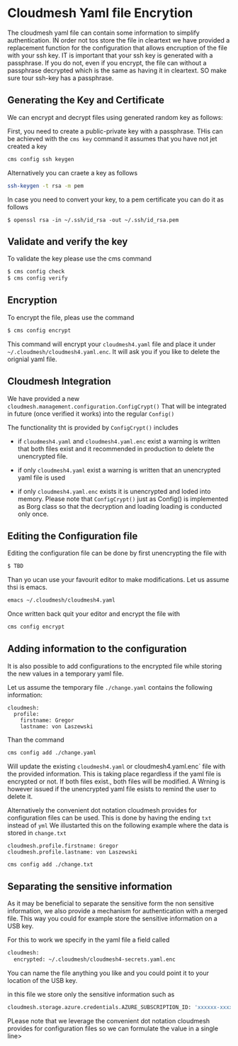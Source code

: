 # Cloudmesh Yaml file Encrytion

The cloudmesh yaml file can contain some information to simplify authentication.
IN order not tos store the file in cleartext we have provided a replacement
function for the configuration that allows encruption of the file with your ssh
key. IT is important that your ssh key is generated with a passphrase. If you do
not, even if you encrypt, the file can without a passphrase decrypted which is
the same as having it in cleartext. SO make sure tour ssh-key has a passphrase.


## Generating the Key and Certificate

We can encrypt and decrypt files using generated random key as follows:


First, you need to create a public-private key with a passphrase. THis can be
achieved with the `cms key` command it assumes that you have not jet created a key

```bash
cms config ssh keygen
```

Alternatively you can craete a key as follows

```bash
ssh-keygen -t rsa -m pem
```

In case you need to convert your key, to a pem certificate you can do it as follows

```
$ openssl rsa -in ~/.ssh/id_rsa -out ~/.ssh/id_rsa.pem
```

## Validate and verify the key

To validate the key please use the cms command

```bash
$ cms config check
$ cms config verify
```

## Encryption

To encrypt the file, pleas use the command

```bash
$ cms config encrypt 
```

This command will encrypt your `cloudmesh4.yaml` file and place it under
`~/.cloudmesh/cloudmesh4.yaml.enc`. It will ask you if you like to delete the orignial yaml file. 

## Cloudmesh Integration

We have provided a new `cloudmesh.management.configuration.ConfigCrypt()` That
will be integrated in future (once verified it works) into the regular `Config()`

The functionality tht is provided by  `ConfigCrypt()` includes

* if `cloudmesh4.yaml` and `cloudmesh4.yaml.enc` exist a warning is written that
  both files exist and it recommended in production to delete the unencrypted
  file.

* if only `cloudmesh4.yaml` exist a warning is written that an unencrypted yaml
  file is used

* if only `cloudmesh4.yaml.enc` exists it is unencrypted and loded into memory.
  Please note that `ConfigCrypt()` just as Config() is implemented as Borg class
  so that the decryption and loading loading is conducted only once.
 
## Editing the Configuration file

Editing the configuration file can be done by first unencrypting the file with 

```bash
$ TBD
```

Than yo ucan use your favourit editor to make modifications. Let us assume thsi
is emacs.

```bash
emacs ~/.cloudmesh/cloudmesh4.yaml
```

Once written back quit your editor and encrypt the file with 

```bash
cms config encrypt

```

## Adding information to the configuration

It is also possible to add configurations to the encrypted file while storing
the new values in a temporary yaml file.

Let us assume the temporary file `./change.yaml` contains the following information:

```
cloudmesh:
  profile:
    firstname: Gregor
    lastname: von Laszewski
```

Than the command


```bash
cms config add ./change.yaml

```

Will update the existing `cloudmesh4.yaml` or cloudmesh4.yaml.enc` file with the
provided information. This is taking place regardless if the yaml file  is
encrypted or not. If both files exist., both files will be modified. A Wrning is
however issued if the unencrypted yaml file esists to remind the user to delete
it.

Alternatively the convenient dot notation cloudmesh provides for configuration
files can be used. This is done by having the ending `txt` instead of `yml`
We illustarted this on the following example where the data is stored in `change.txt`

```
cloudmesh.profile.firstname: Gregor
cloudmesh.profile.lastname: von Laszewski
```

```bash
cms config add ./change.txt

```


## Separating the sensitive information

As it may be beneficial to separate the sensitive form the non sensitive
information, we also provide a mechanism for authentication with a merged file.
This way you could for example store the sensitive information on a USB key.

For this to work we specify in the yaml file a field called

```bash
cloudmesh:
  encrypted: ~/.cloudmesh/cloudmesh4-secrets.yaml.enc

```

You can name the file anything you like and you could point it to your location
of the USB key.

in this file we store only the sensitive information such as

```bash
cloudmesh.storage.azure.credentials.AZURE_SUBSCRIPTION_ID: 'xxxxxx-xxxx-xxxx-xxxx-xxxxxxxxxxxx'
```

PLease note that we leverage the convenient dot notation cloudmesh provides for
configuration files so we can formulate the value in a single line>




